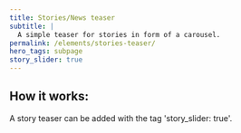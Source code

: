 ```yaml
---
title: Stories/News teaser
subtitle: |
  A simple teaser for stories in form of a carousel.
permalink: /elements/stories-teaser/
hero_tags: subpage
story_slider: true
---
```


## How it works:

A story teaser can be added with the tag 'story_slider: true'.
